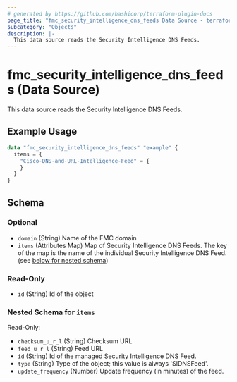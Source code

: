 ```yaml
---
# generated by https://github.com/hashicorp/terraform-plugin-docs
page_title: "fmc_security_intelligence_dns_feeds Data Source - terraform-provider-fmc"
subcategory: "Objects"
description: |-
  This data source reads the Security Intelligence DNS Feeds.
---
```


# fmc_security_intelligence_dns_feeds (Data Source)

This data source reads the Security Intelligence DNS Feeds.

## Example Usage

```terraform
data "fmc_security_intelligence_dns_feeds" "example" {
  items = {
    "Cisco-DNS-and-URL-Intelligence-Feed" = {
    }
  }
}
```

<!-- schema generated by tfplugindocs -->
## Schema

### Optional

- `domain` (String) Name of the FMC domain
- `items` (Attributes Map) Map of Security Intelligence DNS Feeds. The key of the map is the name of the individual Security Intelligence DNS Feed. (see [below for nested schema](#nestedatt--items))

### Read-Only

- `id` (String) Id of the object

<a id="nestedatt--items"></a>
### Nested Schema for `items`

Read-Only:

- `checksum_u_r_l` (String) Checksum URL
- `feed_u_r_l` (String) Feed URL
- `id` (String) Id of the managed Security Intelligence DNS Feed.
- `type` (String) Type of the object; this value is always 'SIDNSFeed'.
- `update_frequency` (Number) Update frequency (in minutes) of the feed.
